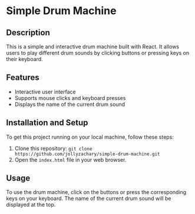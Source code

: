 # Simple Drum Machine

## Description

This is a simple and interactive drum machine built with React. It allows users to play different drum sounds by clicking buttons or pressing keys on their keyboard.

## Features

- Interactive user interface
- Supports mouse clicks and keyboard presses
- Displays the name of the current drum sound

## Installation and Setup

To get this project running on your local machine, follow these steps:

1. Clone this repository: `git clone https://github.com/jollyzachary/simple-drum-machine.git`
2. Open the `index.html` file in your web browser.

## Usage

To use the drum machine, click on the buttons or press the corresponding keys on your keyboard. The name of the current drum sound will be displayed at the top.
